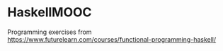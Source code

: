 # HaskellMOOC
Programming exercises from https://www.futurelearn.com/courses/functional-programming-haskell/
